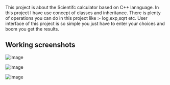 This project is about the Scientifc calculator based on C++ lannguage.
In this project I have use concept of classes and inheritance.
There is plenty of operations you can do in this project like :- log,exp,sqrt etc.
User interface of this project is so simple 
you just have to enter your choices and boom you get the results.

## Working screenshots

![image](https://user-images.githubusercontent.com/56113766/139575948-c721c2c7-ca23-4c83-8158-1a2ae42ad7fd.png)

![image](https://user-images.githubusercontent.com/56113766/139576147-f8b39404-de7a-4ccc-82d9-bb68b546dfda.png)

![image](https://user-images.githubusercontent.com/56113766/139576212-3a5b2e73-1198-44b9-b23e-1e9459f33331.png)
